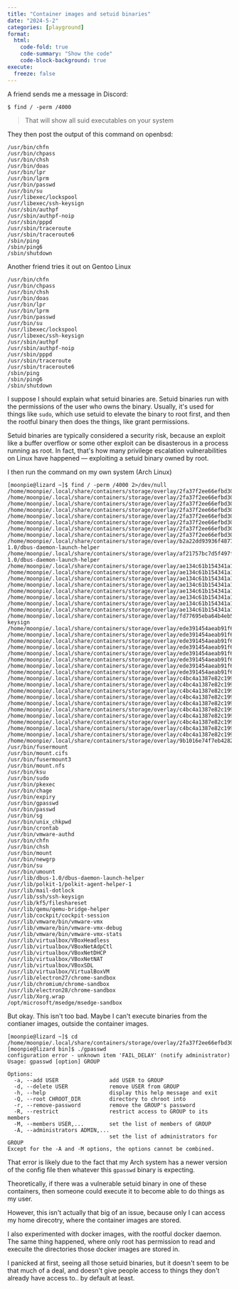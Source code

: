 ```yaml
---
title: "Container images and setuid binaries"
date: "2024-5-2"
categories: [playground]
format:
  html:
    code-fold: true
    code-summary: "Show the code"
    code-block-background: true
execute:
  freeze: false
---
```



A friend sends me a message in Discord:

`$ find / -perm /4000`

> That will show all suid executables on your system

They then post the output of this command on openbsd:

```{.default}
/usr/bin/chfn
/usr/bin/chpass
/usr/bin/chsh
/usr/bin/doas
/usr/bin/lpr
/usr/bin/lprm
/usr/bin/passwd
/usr/bin/su
/usr/libexec/lockspool
/usr/libexec/ssh-keysign
/usr/sbin/authpf
/usr/sbin/authpf-noip
/usr/sbin/pppd
/usr/sbin/traceroute
/usr/sbin/traceroute6
/sbin/ping
/sbin/ping6
/sbin/shutdown
```

Another friend tries it out on Gentoo Linux

```{.default}
/usr/bin/chfn
/usr/bin/chpass
/usr/bin/chsh
/usr/bin/doas
/usr/bin/lpr
/usr/bin/lprm
/usr/bin/passwd
/usr/bin/su
/usr/libexec/lockspool
/usr/libexec/ssh-keysign
/usr/sbin/authpf
/usr/sbin/authpf-noip
/usr/sbin/pppd
/usr/sbin/traceroute
/usr/sbin/traceroute6
/sbin/ping
/sbin/ping6
/sbin/shutdown
```


I suppose I should explain what setuid binaries are. Setuid binaries run with the permissions of the user who owns the binary. Usually, it's used for things like `sudo`, which use setuid to elevate the binary to root first, and then the rootful binary then does the things, like grant permissions. 

Setuid binaries are typically considered a security risk, because an exploit like a buffer overflow or some other exploit can be disasterous in a process running as root. In fact, that's how many privilege escalation vulnerabilities on Linux have happened — exploiting a setuid binary owned by root. 

I then run the command on my own system (Arch Linux)


```{.default}
[moonpie@lizard ~]$ find / -perm /4000 2>/dev/null
/home/moonpie/.local/share/containers/storage/overlay/2fa37f2ee66efbd308b9b91bce81c262f5e6ab6c3bf8056632afc60cc602785c/diff/usr/bin/chfn
/home/moonpie/.local/share/containers/storage/overlay/2fa37f2ee66efbd308b9b91bce81c262f5e6ab6c3bf8056632afc60cc602785c/diff/usr/bin/chsh
/home/moonpie/.local/share/containers/storage/overlay/2fa37f2ee66efbd308b9b91bce81c262f5e6ab6c3bf8056632afc60cc602785c/diff/usr/bin/gpasswd
/home/moonpie/.local/share/containers/storage/overlay/2fa37f2ee66efbd308b9b91bce81c262f5e6ab6c3bf8056632afc60cc602785c/diff/usr/bin/mount
/home/moonpie/.local/share/containers/storage/overlay/2fa37f2ee66efbd308b9b91bce81c262f5e6ab6c3bf8056632afc60cc602785c/diff/usr/bin/newgrp
/home/moonpie/.local/share/containers/storage/overlay/2fa37f2ee66efbd308b9b91bce81c262f5e6ab6c3bf8056632afc60cc602785c/diff/usr/bin/passwd
/home/moonpie/.local/share/containers/storage/overlay/2fa37f2ee66efbd308b9b91bce81c262f5e6ab6c3bf8056632afc60cc602785c/diff/usr/bin/su
/home/moonpie/.local/share/containers/storage/overlay/2fa37f2ee66efbd308b9b91bce81c262f5e6ab6c3bf8056632afc60cc602785c/diff/usr/bin/umount
/home/moonpie/.local/share/containers/storage/overlay/b2a22dd93936f487715bbc38b3a93f3f8e7d927fbf473871581c0a333f94d23a/diff/usr/lib/dbus-1.0/dbus-daemon-launch-helper
/home/moonpie/.local/share/containers/storage/overlay/af21757bc7d5f497f4ce0552dbad07cf0725413c3a305e1ff2c8a7b5097eeb49/diff/usr/lib/dbus-1.0/dbus-daemon-launch-helper
/home/moonpie/.local/share/containers/storage/overlay/ae134c61b154341a1dd932bd88cb44e805837508284e5d60ead8e94519eb339f/diff/usr/bin/chfn
/home/moonpie/.local/share/containers/storage/overlay/ae134c61b154341a1dd932bd88cb44e805837508284e5d60ead8e94519eb339f/diff/usr/bin/chsh
/home/moonpie/.local/share/containers/storage/overlay/ae134c61b154341a1dd932bd88cb44e805837508284e5d60ead8e94519eb339f/diff/usr/bin/gpasswd
/home/moonpie/.local/share/containers/storage/overlay/ae134c61b154341a1dd932bd88cb44e805837508284e5d60ead8e94519eb339f/diff/usr/bin/mount
/home/moonpie/.local/share/containers/storage/overlay/ae134c61b154341a1dd932bd88cb44e805837508284e5d60ead8e94519eb339f/diff/usr/bin/newgrp
/home/moonpie/.local/share/containers/storage/overlay/ae134c61b154341a1dd932bd88cb44e805837508284e5d60ead8e94519eb339f/diff/usr/bin/passwd
/home/moonpie/.local/share/containers/storage/overlay/ae134c61b154341a1dd932bd88cb44e805837508284e5d60ead8e94519eb339f/diff/usr/bin/su
/home/moonpie/.local/share/containers/storage/overlay/ae134c61b154341a1dd932bd88cb44e805837508284e5d60ead8e94519eb339f/diff/usr/bin/umount
/home/moonpie/.local/share/containers/storage/overlay/fd77695eba64b4eb5db10dd9ef0181d0053dbc23e6c465f3001d664f19e621d7/diff/usr/lib/openssh/ssh-keysign
/home/moonpie/.local/share/containers/storage/overlay/ede391454aeab91f6777dd38e55e085975ffcfd298987b8ec685196f2a6c811a/diff/usr/bin/chfn
/home/moonpie/.local/share/containers/storage/overlay/ede391454aeab91f6777dd38e55e085975ffcfd298987b8ec685196f2a6c811a/diff/usr/bin/chsh
/home/moonpie/.local/share/containers/storage/overlay/ede391454aeab91f6777dd38e55e085975ffcfd298987b8ec685196f2a6c811a/diff/usr/bin/gpasswd
/home/moonpie/.local/share/containers/storage/overlay/ede391454aeab91f6777dd38e55e085975ffcfd298987b8ec685196f2a6c811a/diff/usr/bin/mount
/home/moonpie/.local/share/containers/storage/overlay/ede391454aeab91f6777dd38e55e085975ffcfd298987b8ec685196f2a6c811a/diff/usr/bin/newgrp
/home/moonpie/.local/share/containers/storage/overlay/ede391454aeab91f6777dd38e55e085975ffcfd298987b8ec685196f2a6c811a/diff/usr/bin/passwd
/home/moonpie/.local/share/containers/storage/overlay/ede391454aeab91f6777dd38e55e085975ffcfd298987b8ec685196f2a6c811a/diff/usr/bin/su
/home/moonpie/.local/share/containers/storage/overlay/ede391454aeab91f6777dd38e55e085975ffcfd298987b8ec685196f2a6c811a/diff/usr/bin/umount
/home/moonpie/.local/share/containers/storage/overlay/c4bc4a1387e82c199a05c950a61d31aba8e1481a94c63196b82e25ac8367e5d1/diff/usr/bin/chage
/home/moonpie/.local/share/containers/storage/overlay/c4bc4a1387e82c199a05c950a61d31aba8e1481a94c63196b82e25ac8367e5d1/diff/usr/bin/gpasswd
/home/moonpie/.local/share/containers/storage/overlay/c4bc4a1387e82c199a05c950a61d31aba8e1481a94c63196b82e25ac8367e5d1/diff/usr/bin/mount
/home/moonpie/.local/share/containers/storage/overlay/c4bc4a1387e82c199a05c950a61d31aba8e1481a94c63196b82e25ac8367e5d1/diff/usr/bin/newgrp
/home/moonpie/.local/share/containers/storage/overlay/c4bc4a1387e82c199a05c950a61d31aba8e1481a94c63196b82e25ac8367e5d1/diff/usr/bin/passwd
/home/moonpie/.local/share/containers/storage/overlay/c4bc4a1387e82c199a05c950a61d31aba8e1481a94c63196b82e25ac8367e5d1/diff/usr/bin/su
/home/moonpie/.local/share/containers/storage/overlay/c4bc4a1387e82c199a05c950a61d31aba8e1481a94c63196b82e25ac8367e5d1/diff/usr/bin/umount
/home/moonpie/.local/share/containers/storage/overlay/c4bc4a1387e82c199a05c950a61d31aba8e1481a94c63196b82e25ac8367e5d1/diff/usr/sbin/pam_timestamp_check
/home/moonpie/.local/share/containers/storage/overlay/c4bc4a1387e82c199a05c950a61d31aba8e1481a94c63196b82e25ac8367e5d1/diff/usr/sbin/unix_chkpwd
/home/moonpie/.local/share/containers/storage/overlay/c4bc4a1387e82c199a05c950a61d31aba8e1481a94c63196b82e25ac8367e5d1/diff/usr/sbin/userhelper
/home/moonpie/.local/share/containers/storage/overlay/9b1016e74f7eb4282d4aa84ecefedda2bc0f6625203e5085e070bd649945a965/diff/usr/bin/fusermount3
/usr/bin/fusermount
/usr/bin/mount.cifs
/usr/bin/fusermount3
/usr/bin/mount.nfs
/usr/bin/ksu
/usr/bin/sudo
/usr/bin/pkexec
/usr/bin/chage
/usr/bin/expiry
/usr/bin/gpasswd
/usr/bin/passwd
/usr/bin/sg
/usr/bin/unix_chkpwd
/usr/bin/crontab
/usr/bin/vmware-authd
/usr/bin/chfn
/usr/bin/chsh
/usr/bin/mount
/usr/bin/newgrp
/usr/bin/su
/usr/bin/umount
/usr/lib/dbus-1.0/dbus-daemon-launch-helper
/usr/lib/polkit-1/polkit-agent-helper-1
/usr/lib/mail-dotlock
/usr/lib/ssh/ssh-keysign
/usr/lib/kf5/fileshareset
/usr/lib/qemu/qemu-bridge-helper
/usr/lib/cockpit/cockpit-session
/usr/lib/vmware/bin/vmware-vmx
/usr/lib/vmware/bin/vmware-vmx-debug
/usr/lib/vmware/bin/vmware-vmx-stats
/usr/lib/virtualbox/VBoxHeadless
/usr/lib/virtualbox/VBoxNetAdpCtl
/usr/lib/virtualbox/VBoxNetDHCP
/usr/lib/virtualbox/VBoxNetNAT
/usr/lib/virtualbox/VBoxSDL
/usr/lib/virtualbox/VirtualBoxVM
/usr/lib/electron27/chrome-sandbox
/usr/lib/chromium/chrome-sandbox
/usr/lib/electron28/chrome-sandbox
/usr/lib/Xorg.wrap
/opt/microsoft/msedge/msedge-sandbox
```


But okay. This isn't too bad. Maybe I can't execute binaries from the contianer images, outside the container images.

```{.default}
[moonpie@lizard ~]$ cd /home/moonpie/.local/share/containers/storage/overlay/2fa37f2ee66efbd308b9b91bce81c262f5e6ab6c3bf8056632afc60cc602785c/diff/usr/bin/
[moonpie@lizard bin]$ ./gpasswd
configuration error - unknown item 'FAIL_DELAY' (notify administrator)
Usage: gpasswd [option] GROUP

Options:
  -a, --add USER                add USER to GROUP
  -d, --delete USER             remove USER from GROUP
  -h, --help                    display this help message and exit
  -Q, --root CHROOT_DIR         directory to chroot into
  -r, --remove-password         remove the GROUP's password
  -R, --restrict                restrict access to GROUP to its members
  -M, --members USER,...        set the list of members of GROUP
  -A, --administrators ADMIN,...
                                set the list of administrators for GROUP
Except for the -A and -M options, the options cannot be combined.
```

That error is likely due to the fact that my Arch system has a newer version of the config file then whatever this `gpasswd` binary is expecting.


Theoretically, if there was a vulnerable setuid binary in one of these containers, then someone could execute it to become able to do things as my user.

However, this isn't actually that big of an issue, because only I can access my home direcotry, where the container images are stored.

I also experimented with docker images, with the rootful docker daemon. The same thing happened, where only root has permission to read and execuite the directories those docker images are stored in. 



I panicked at first, seeing all those setuid binaries, but it doesn't seem to be that much of a deal, and doesn't give people access to things they don't already have access to.. by default at least. 






